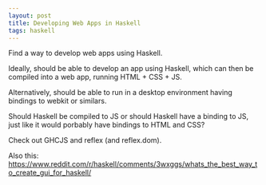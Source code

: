 ```yaml
---
layout: post
title: Developing Web Apps in Haskell
tags: haskell
---
```

Find a way to develop web apps using Haskell.

Ideally, should be able to develop an app using Haskell, which can then be
compiled into a web app, running HTML + CSS + JS.

Alternatively, should be able to run in a desktop environment having bindings
to webkit or similars.

Should Haskell be compiled to JS or should Haskell have a binding to JS, just
like it would porbably have bindings to HTML and CSS?

Check out GHCJS and reflex (and reflex.dom).

Also this: https://www.reddit.com/r/haskell/comments/3wxggs/whats_the_best_way_to_create_gui_for_haskell/
